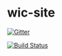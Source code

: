 wic-site
========

[![Gitter](https://badges.gitter.im/Join%20Chat.svg)](https://gitter.im/ctb-wic/wic-site?utm_source=badge&utm_medium=badge&utm_campaign=pr-badge&utm_content=badge)

[![Build Status](https://travis-ci.org/ctb-wic/wic-site.svg?branch=master)](https://travis-ci.org/ctb-wic/wic-site)
